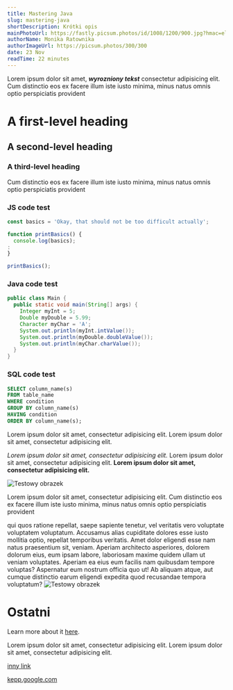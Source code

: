 ```yaml
---
title: Mastering Java
slug: mastering-java
shortDescription: Krótki opis
mainPhotoUrl: https://fastly.picsum.photos/id/1008/1200/900.jpg?hmac=elRw0BWtyNcmnOIBrthEQEXAmOYRuCYSZXBeuq0edTo
authorName: Monika Ratownika
authorImageUrl: https://picsum.photos/300/300
date: 23 Nov
readTime: 22 minutes
---
```


Lorem ipsum dolor sit amet, ***wyrozniony tekst*** consectetur adipisicing elit.
Cum distinctio eos ex facere illum iste iusto minima, minus natus omnis optio perspiciatis provident


# A first-level heading
## A second-level heading
### A third-level heading

Cum distinctio eos ex facere illum iste iusto minima, minus natus omnis optio perspiciatis provident


### JS code test

```js
const basics = 'Okay, that should not be too difficult actually';

function printBasics() {
  console.log(basics);
:
}

printBasics();
```

### Java code test

```java
public class Main { 
  public static void main(String[] args) { 
    Integer myInt = 5; 
    Double myDouble = 5.99; 
    Character myChar = 'A'; 
    System.out.println(myInt.intValue());
    System.out.println(myDouble.doubleValue());
    System.out.println(myChar.charValue());
  }
}
```

### SQL code test

```sql
SELECT column_name(s)
FROM table_name
WHERE condition
GROUP BY column_name(s)
HAVING condition
ORDER BY column_name(s);
```

Lorem ipsum dolor sit amet, consectetur adipisicing elit. 
Lorem ipsum dolor sit amet, consectetur adipisicing elit.

_Lorem ipsum dolor sit amet, consectetur adipisicing elit._ 
Lorem ipsum dolor sit amet, consectetur adipisicing elit. 
**Lorem ipsum dolor sit amet, consectetur adipisicing elit.** 


![Testowy obrazek](https://fastly.picsum.photos/id/566/1200/800.jpg?hmac=lR5Yh4TjMnSmOttBPEId970QmHdh2HJjOvAMEHRHZPA "example title")

Lorem ipsum dolor sit amet, consectetur adipisicing elit.
Cum distinctio eos ex facere illum iste iusto minima, minus natus omnis optio perspiciatis provident

qui quos ratione repellat, saepe sapiente tenetur, vel veritatis vero voluptate voluptatem voluptatum. Accusamus alias cupiditate dolores esse iusto mollitia optio, repellat temporibus veritatis. Amet dolor eligendi esse nam natus praesentium sit, veniam. Aperiam architecto asperiores, dolorem dolorum eius, eum ipsam labore, laboriosam maxime quidem ullam ut veniam voluptates. Aperiam ea eius eum facilis nam quibusdam tempore voluptas? Aspernatur eum nostrum officia quo ut! Ab aliquam atque, aut cumque distinctio earum eligendi expedita quod recusandae tempora voluptatum?
![Testowy obrazek](https://fastly.picsum.photos/id/806/1200/1100.jpg?hmac=eYNvwSbFifBAZC2ru-p6McAkDMPRVE1Lt1ipcT-HL-o "example title")

# Ostatni

Learn more about it [here](https://academind.com).

Lorem ipsum dolor sit amet, consectetur adipisicing elit. Lorem ipsum dolor sit amet, consectetur adipisicing elit.

[inny link](https://codino.pl)

[kepp.google.com](https://keep.google.com/)
